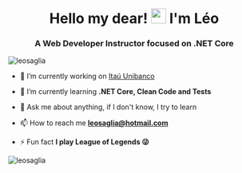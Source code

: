 <h1 align="center">Hello my dear! <img src="https://raw.githubusercontent.com/kaueMarques/kaueMarques/master/hi.gif" width="30px"> I'm Léo</h1>
<h3 align="center">A Web Developer Instructor focused on .NET Core</h3>
<p align="left"> <img src="https://komarev.com/ghpvc/?username=leosaglia" alt="leosaglia" /> </p>

- 🔭 I’m currently working on [Itaú Unibanco](https://github.com/Itau-unibanco)

- 🌱 I’m currently learning **.NET Core, Clean Code and Tests**

- 💬 Ask me about anything, if I don't know, I try to learn

- 📫 How to reach me **leosaglia@hotmail.com**

- ⚡ Fun fact **I play League of Legends 😜**

<p align="left">
<img src="https://github-readme-stats.vercel.app/api?username=leosaglia&show_icons=true" alt="leosaglia"/> 
</p>

<!--
**leosaglia/leosaglia** is a ✨ _special_ ✨ repository because its `README.md` (this file) appears on your GitHub profile.

Here are some ideas to get you started:

- 🔭 I’m currently working on ...
- 🌱 I’m currently learning ...
- 👯 I’m looking to collaborate on ...
- 🤔 I’m looking for help with ...
- 💬 Ask me about ...
- 📫 How to reach me: ...
- 😄 Pronouns: ...
- ⚡ Fun fact: ...
-->
